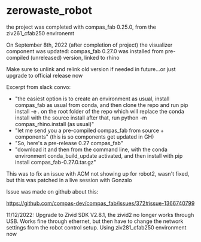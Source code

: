 # zerowaste_robot

the project was completed with compas_fab 0.25.0, from the ziv261_cfab250 environemt

On September 8th, 2022 (after completion of project) the visualizer component was updated: compas_fab 0.27.0 was installed from pre-compiled (unreleased) version, linked to rhino

Make sure to unlink and relink old version if needed in future...or just upgrade to official release now

Excerpt from slack convo:

* "the easiest option is to create an environment as usual, install compas_fab as usual from conda, and then clone the repo and run pip install -e . on the root folder of the repo which will replace the conda install with the source install after that, run python -m compas_rhino.install (as usual)"
* "let me send you a pre-compiled compas_fab from source + components" (this is so components get updated in GH)
* "So, here's a pre-release 0.27 compas_fab"
* "download it and then from the command line, with the conda environment conda_build_update activated, and then install with pip install compas_fab-0.27.0.tar.gz"

This was to fix an issue with ACM not showing up for robot2, wasn't fixed, but this was patched in a live session with Gonzalo

Issue was made on github about this:

https://github.com/compas-dev/compas_fab/issues/372#issue-1366740799

11/12/2022: Upgrade to Zivid SDK V2.8.1, the zivid2 no longer works through USB. Works fine through ethernet, but then have to change the network settings from the robot control setup. Using ziv281_cfab250 environment now